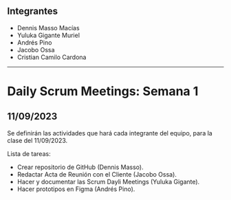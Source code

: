 ## Integrantes
- Dennis Masso Macías
- Yuluka Gigante Muriel
- Andrés Pino
- Jacobo Ossa
- Cristian Camilo Cardona

---

# Daily Scrum Meetings: Semana 1

## 11/09/2023

Se definirán las actividades que hará cada integrante del equipo, para la clase del 11/09/2023.

Lista de tareas:
- Crear repositorio de GitHub (Dennis Masso).
- Redactar Acta de Reunión con el Cliente (Jacobo Ossa).
- Hacer y documentar las Scrum Dayli Meetings (Yuluka Gigante).
- Hacer prototipos en Figma (Andrés Pino).
